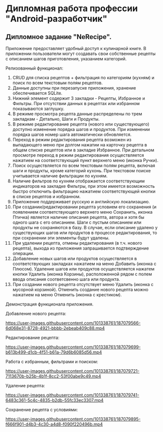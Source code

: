 # Дипломная работа профессии "Android-разработчик"
## Дипломное задание "NeRecipe".

Приложение предоставляет удобный доступ к кулинарной книге. 
В приложении пользователи могут создавать свои собственные рецепты с описанием шагов приготовления, указанием категорий.

Релизованный функционал:
1. CRUD для списка рецептов + фильтрация по категориям (кухням) и поиск по всем текстовым полям рецептов.
2. Данные доступны при перезапуске приложения, хранение обеспечивается SQLite.
3. Нижний элемент содержит 3 закладки - Рецепты, Избранное и Фильтры. При отсутствии данных в рецептах или избранном показываются заглушку.
4. В режиме просмотра рецепта данные распределены по трем закладкам - Детально, Шаги и Продукты.
5. В режиме редактирование рецепта (нового или существующего) доступно изменение порядка шагов и продуктов. При изменении порядка шагов номер шага автоматически обновляется.
6. Переход в режим редактирования рецепта возможен из выпадающего меню при долгом нажатии на карточку рецепта в общем списке рецептов или в закладке Избранное. При детальном просмотре переход в режим редактирования осуществляется нажатием на соответствующий пункт верхнего меню (иконка Ручки).
7. Поиск осуществляется по всем текстовым полям рецепта, включая шаги и продукты, кроме категорий кухонь. При текстовом поиске учитывается наличие фильтрации по кухням.
8. Наличие фильтров по кухням отображается соответствующим индикаторов на закладке Фильтры, при этом имеется возможность быстро отключить фильтрацию нажатием соответствующей кнопки в списке рецептов и избранном.
9. Приложение поддерживает русскую и английскую локализацию.
10. При создании/редактировании рецепта условием его сохранения (и появлением соответствующего верхнего меню Сохранить, иконка Птичка) является наличие описания рецепта, автора и хотя бы одного шага с его описанием. Шаги с пустым описанием или продукты не сохраняются в базу. В случае, если описание удалено у существующих шагов или продуктов в процессе редактирования, то при сохранении эти элементы будут удалены. 
11. При удалении рецепта, отмены редактирования (в т.ч. нового рецепта), выхода из приложения запрашивается подтверждение операции.
12. Добавление новых шагов или продуктов осуществляется в соответствующих закладках нажатием на меню Добавить (иконка с Плюсом). Удаление шагов или продуктов осуществляется нажатем кнопки Удалить (иконка Корзины), расположенной рядом с полем ввода описания соответсвенно шага или продукта.
13. При создании нового рецепта отсутствует меню Удалить (иконка с мусорной корзиной). Отменить создание нового рецепта можно нажатием на меню Отменить (иконка с крестиком).

Демонстрация функционала приложения.

Добавление нового рецепта:

https://user-images.githubusercontent.com/101338761/187079566-6d068e31-8728-4921-bbbb-2ebeab409c88.mp4


Редактирование рецепта:

https://user-images.githubusercontent.com/101338761/187079699-b613b499-d1cb-4f51-b61a-79d6b6085d56.mp4


Работа с избранным, фильтрами и поиском:

https://user-images.githubusercontent.com/101338761/187079721-7113670b-b25b-4b1f-8cc2-53f00abe9c49.mp4


Удаление рецепта:

https://user-images.githubusercontent.com/101338761/187079741-6483c361-5c4c-4835-b2db-55fc33ec3307.mp4


Сохранение рецепта с условиями:

https://user-images.githubusercontent.com/101338761/187079895-f666f901-d4b3-4c30-a4d8-f090f220496b.mp4



